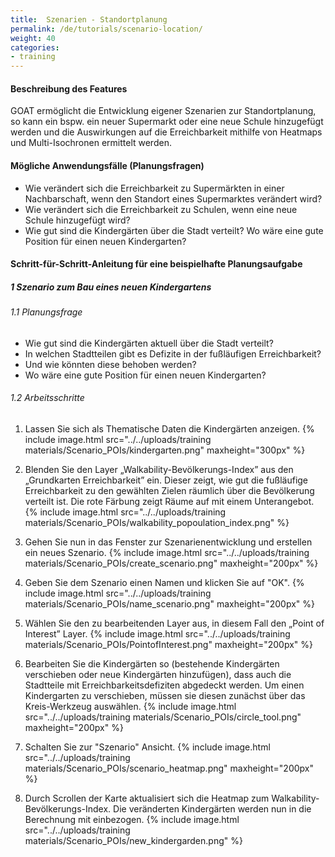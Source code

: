 ```yaml
---
title:  Szenarien - Standortplanung
permalink: /de/tutorials/scenario-location/
weight: 40
categories:
- training
---
```


#### Beschreibung des Features
GOAT ermöglicht die Entwicklung eigener Szenarien zur Standortplanung, so kann ein bspw. ein neuer Supermarkt oder eine neue Schule hinzugefügt werden und die Auswirkungen auf die Erreichbarkeit mithilfe von Heatmaps und Multi-Isochronen ermittelt werden. 

#### Mögliche Anwendungsfälle (Planungsfragen)
- Wie verändert sich die Erreichbarkeit zu Supermärkten in einer Nachbarschaft, wenn den Standort eines Supermarktes verändert wird?
- Wie verändert sich die Erreichbarkeit zu Schulen, wenn eine neue Schule hinzugefügt wird?
- Wie gut sind die Kindergärten über die Stadt verteilt? Wo wäre eine gute Position für einen neuen Kindergarten? 


#### Schritt-für-Schritt-Anleitung für eine beispielhafte Planungsaufgabe
##### 1 Szenario zum Bau eines neuen Kindergartens
###### 1.1 Planungsfrage
- Wie gut sind die Kindergärten aktuell über die Stadt verteilt? 
- In welchen Stadtteilen gibt es Defizite in der fußläufigen Erreichbarkeit? 
- Und wie könnten diese behoben werden?
- Wo wäre eine gute Position für einen neuen Kindergarten? 


###### 1.2 Arbeitsschritte
1. Lassen Sie sich als Thematische Daten die Kindergärten anzeigen.  {% include image.html src="../../uploads/training materials/Scenario_POIs/kindergarten.png" maxheight="300px"  %}

2. Blenden Sie den Layer „Walkability-Bevölkerungs-Index” aus den „Grundkarten Erreichbarkeit” ein. Dieser zeigt, wie gut die fußläufige Erreichbarkeit zu den gewählten Zielen räumlich über die Bevölkerung verteilt ist. Die rote Färbung zeigt Räume auf mit einem Unterangebot.  {% include image.html src="../../uploads/training materials/Scenario_POIs/walkability_popoulation_index.png"  %}

3. Gehen Sie nun in das Fenster zur Szenarienentwicklung und erstellen ein neues Szenario.  {% include image.html src="../../uploads/training materials/Scenario_POIs/create_scenario.png" maxheight="200px" %}

4. Geben Sie dem Szenario einen Namen und klicken Sie auf "OK".  {% include image.html src="../../uploads/training materials/Scenario_POIs/name_scenario.png" maxheight="200px" %}

5. Wählen Sie den zu bearbeitenden Layer aus, in diesem Fall den „Point of Interest” Layer.  {% include image.html src="../../uploads/training materials/Scenario_POIs/PointofInterest.png" maxheight="200px" %}

6. Bearbeiten Sie die Kindergärten so (bestehende Kindergärten verschieben oder neue Kindergärten hinzufügen), dass auch die Stadtteile mit Erreichbarkeitsdefiziten abgedeckt werden. Um einen Kindergarten zu verschieben, müssen sie diesen zunächst über das Kreis-Werkzeug auswählen.  {% include image.html src="../../uploads/training materials/Scenario_POIs/circle_tool.png" maxheight="200px" %}

7. Schalten Sie zur "Szenario" Ansicht.  {% include image.html src="../../uploads/training materials/Scenario_POIs/scenario_heatmap.png" maxheight="200px" %}

8. Durch Scrollen der Karte aktualisiert sich die Heatmap zum Walkability-Bevölkerungs-Index. Die veränderten Kindergärten werden nun in die Berechnung mit einbezogen.  {% include image.html src="../../uploads/training materials/Scenario_POIs/new_kindergarden.png"  %}
